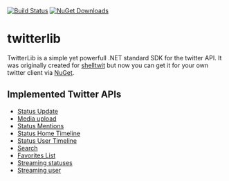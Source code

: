 [![Build Status](https://dev.azure.com/sebagomez/twitterlib/_apis/build/status/sebagomez.twitterlib?branchName=master)](https://dev.azure.com/sebagomez/twitterlib/_build/latest?definitionId=12&branchName=master)
[![NuGet Downloads](https://img.shields.io/nuget/dt/Sebagomez.TwitterLib.svg?label=NuGet%20downloads)](https://www.nuget.org/packages/Sebagomez.TwitterLib/)

# twitterlib
TwitterLib is a simple yet powerfull .NET standard SDK for the twitter API. It was originally created for [shelltwit](https://github.com/sebagomez/shelltwit) but now you can get it for your own twitter client via [NuGet](https://www.nuget.org/packages/Sebagomez.TwitterLib/).

## Implemented Twitter APIs

- [Status Update](https://developer.twitter.com/en/docs/tweets/post-and-engage/api-reference/post-statuses-update)  
- [Media upload](https://developer.twitter.com/en/docs/media/upload-media/api-reference/post-media-upload)
- [Status Mentions](https://developer.twitter.com/en/docs/tweets/timelines/api-reference/get-statuses-mentions_timeline)
- [Status Home Timeline](https://developer.twitter.com/en/docs/tweets/timelines/api-reference/get-statuses-home_timeline)
- [Status User Timeline](https://developer.twitter.com/en/docs/tweets/timelines/api-reference/get-statuses-user_timeline)
- [Search](https://developer.twitter.com/en/docs/tweets/search/api-reference/get-search-tweets.html)
- [Favorites List](https://developer.twitter.com/en/docs/tweets/post-and-engage/api-reference/get-favorites-list)
- [Streaming statuses](https://developer.twitter.com/en/docs/tweets/filter-realtime/api-reference/post-statuses-filter.html)
- [Streaming user](https://developer.twitter.com/en/docs/tweets/filter-realtime/guides/basic-stream-parameters)
